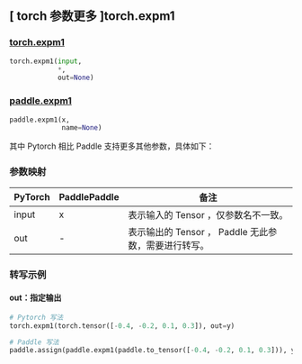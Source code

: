 ## [ torch 参数更多 ]torch.expm1
### [torch.expm1](https://pytorch.org/docs/stable/generated/torch.expm1.html?highlight=torch+expm1#torch.expm1)

```python
torch.expm1(input,
            *,
            out=None)
```

### [paddle.expm1](https://www.paddlepaddle.org.cn/documentation/docs/zh/api/paddle/expm1_cn.html)

```python
paddle.expm1(x,
             name=None)
```

其中 Pytorch 相比 Paddle 支持更多其他参数，具体如下：
### 参数映射
| PyTorch       | PaddlePaddle | 备注                                                   |
| ------------- | ------------ | ------------------------------------------------------ |
|  input  |  x  | 表示输入的 Tensor ，仅参数名不一致。  |
|  out  | -  | 表示输出的 Tensor ， Paddle 无此参数，需要进行转写。    |


### 转写示例
#### out：指定输出
```python
# Pytorch 写法
torch.expm1(torch.tensor([-0.4, -0.2, 0.1, 0.3]), out=y)

# Paddle 写法
paddle.assign(paddle.expm1(paddle.to_tensor([-0.4, -0.2, 0.1, 0.3])), y)
```
